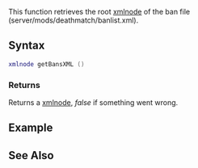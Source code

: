 This function retrieves the root [xmlnode](/xmlnode.md "wikilink") of the ban file (server/mods/deathmatch/banlist.xml).

Syntax
------

``` lua
xmlnode getBansXML ()
```

### Returns

Returns a [xmlnode](/xmlnode.md "wikilink"), *false* if something went wrong.

Example
-------

See Also
--------
